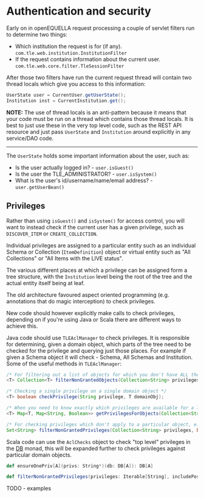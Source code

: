 # Authentication and security

Early on in openEQUELLA request processing a couple of servlet filters run to determine two things:

* Which institution the request is for (if any). `com.tle.web.institution.InstitutionFilter`
* If the request contains information about the current user. `com.tle.web.core.filter.TleSessionFilter`

After those two filters have run the current request thread will contain two thread locals which give you access to this information:

```java
UserState user = CurrentUser.getUserState();
Institution inst = CurrentInstitution.get();
```

**NOTE:** The use of thread locals is an anti-pattern because it means that your code 
must be run on a thread which contains those thread locals. 
It is best to just use these in the very top level code, such as the REST API resource and just pass 
`UserState` and `Institution` around explicitly in any service/DAO code.

---
The `UserState` holds some important information about the user, such as:

* Is the user actually logged in? - `user.isGuest()`
* Is the user the TLE_ADMINISTRATOR? - `user.isSystem()`
* What is the user's id/username/name/email address? - `user.getUserBean()`


## Privileges

Rather than using `isGuest()` and `isSystem()` for access control, you will want to instead check if the current user has
a given privilege, such as `DISCOVER_ITEM` or `CREATE_COLLECTION`.

Individual privileges are assigned to a particular entity such as an individual Schema or Collection (`ItemDefinition`) object 
or virtual entity such as "All Collections" or "All Items with the LIVE status".

The various different places at which a privilege can be assigned form a tree structure, with the `Institution` level being the root of the tree and the actual entity itself being at leaf.


The old architecture favoured aspect oriented programming (e.g. annotations that do magic interception) to check privileges. 

New code should however explicitly make calls to check privileges, depending on if you're using Java or Scala there are different ways to achieve this.

Java code should use `TLEAclManager` to check privileges. It is responsible for determining, given a domain object, which parts of the tree need to be checked for the privilege and querying just those places. For example if given a Schema object it will check - Schema, All Schemas and Institution.
Some of the useful methods in `TLEAclManager`:

```java
/* For filtering out a list of objects for which you don't have ALL the privileges for */
<T> Collection<T> filterNonGrantedObjects(Collection<String> privileges, Collection<T> domainObjs)

/* Checking a single privilege on a single domain object */
<T> boolean checkPrivilege(String privilege, T domainObj);

/* When you need to know exactly which privileges are available for a list of objects */
<T> Map<T, Map<String, Boolean>> getPrivilegesForObjects(Collection<String> privileges, Collection<T> domainObjs);

/* For checking privileges which don't apply to a particular object, e.g. CREATE_COLLECTION */
Set<String> filterNonGrantedPrivileges(Collection<String> privileges, boolean includePossibleOwnerAcls);
```

Scala code can use the `AclChecks` object to check "top level" privileges in the [DB](scaladb.md) monad, 
this will be expanded further to check privileges against particular domain objects.

```scala
def ensureOnePriv[A](privs: String*)(db: DB[A]): DB[A]

def filterNonGrantedPrivileges(privileges: Iterable[String], includePossibleOwnerAcls: Boolean): DB[Set[String]]
```

TODO - examples
